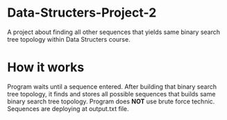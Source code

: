 # Data-Structers-Project-2
A project about finding all other sequences that yields same binary search tree topology within Data Structers course.

# How it works
Program waits until a sequence entered. After building that binary search tree topology, it finds and stores all possible sequences that builds same binary search tree topology. Program does **NOT** use brute force technic. Sequences are deploying at output.txt file.
